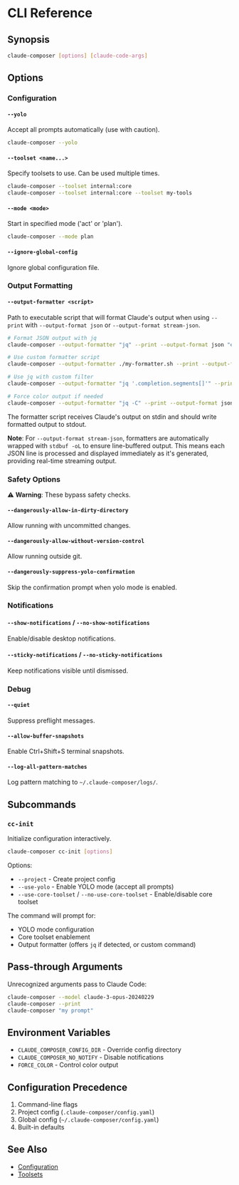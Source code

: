 # CLI Reference

## Synopsis

```bash
claude-composer [options] [claude-code-args]
```

## Options

### Configuration

#### `--yolo`

Accept all prompts automatically (use with caution).

```bash
claude-composer --yolo
```

#### `--toolset <name...>`

Specify toolsets to use. Can be used multiple times.

```bash
claude-composer --toolset internal:core
claude-composer --toolset internal:core --toolset my-tools
```

#### `--mode <mode>`

Start in specified mode ('act' or 'plan').

```bash
claude-composer --mode plan
```

#### `--ignore-global-config`

Ignore global configuration file.

### Output Formatting

#### `--output-formatter <script>`

Path to executable script that will format Claude's output when using `--print` with `--output-format json` or `--output-format stream-json`.

```bash
# Format JSON output with jq
claude-composer --output-formatter "jq" --print --output-format json "explain kubernetes"

# Use custom formatter script
claude-composer --output-formatter ./my-formatter.sh --print --output-format stream-json "write a function"

# Use jq with custom filter
claude-composer --output-formatter "jq '.completion.segments[]'" --print --output-format json "write code"

# Force color output if needed
claude-composer --output-formatter "jq -C" --print --output-format json "explain kubernetes"
```

The formatter script receives Claude's output on stdin and should write formatted output to stdout.

**Note**: For `--output-format stream-json`, formatters are automatically wrapped with `stdbuf -oL` to ensure line-buffered output. This means each JSON line is processed and displayed immediately as it's generated, providing real-time streaming output.

### Safety Options

⚠️ **Warning**: These bypass safety checks.

#### `--dangerously-allow-in-dirty-directory`

Allow running with uncommitted changes.

#### `--dangerously-allow-without-version-control`

Allow running outside git.

#### `--dangerously-suppress-yolo-confirmation`

Skip the confirmation prompt when yolo mode is enabled.

### Notifications

#### `--show-notifications` / `--no-show-notifications`

Enable/disable desktop notifications.

#### `--sticky-notifications` / `--no-sticky-notifications`

Keep notifications visible until dismissed.

### Debug

#### `--quiet`

Suppress preflight messages.

#### `--allow-buffer-snapshots`

Enable Ctrl+Shift+S terminal snapshots.

#### `--log-all-pattern-matches`

Log pattern matching to `~/.claude-composer/logs/`.

## Subcommands

### `cc-init`

Initialize configuration interactively.

```bash
claude-composer cc-init [options]
```

Options:

- `--project` - Create project config
- `--use-yolo` - Enable YOLO mode (accept all prompts)
- `--use-core-toolset` / `--no-use-core-toolset` - Enable/disable core toolset

The command will prompt for:

- YOLO mode configuration
- Core toolset enablement
- Output formatter (offers `jq` if detected, or custom command)

## Pass-through Arguments

Unrecognized arguments pass to Claude Code:

```bash
claude-composer --model claude-3-opus-20240229
claude-composer --print
claude-composer "my prompt"
```

## Environment Variables

- `CLAUDE_COMPOSER_CONFIG_DIR` - Override config directory
- `CLAUDE_COMPOSER_NO_NOTIFY` - Disable notifications
- `FORCE_COLOR` - Control color output

## Configuration Precedence

1. Command-line flags
2. Project config (`.claude-composer/config.yaml`)
3. Global config (`~/.claude-composer/config.yaml`)
4. Built-in defaults

## See Also

- [Configuration](./configuration.md)
- [Toolsets](./toolsets.md)
